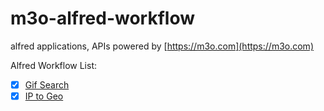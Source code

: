 # m3o-alfred-workflow

alfred applications, APIs powered by [https://m3o.com](https://m3o.com)

Alfred Workflow List:

- [x] [Gif Search](https://github.com/h1z3y3/m3o-alfred-workflow/blob/master/gif-search-go)
- [x] [IP to Geo](https://github.com/h1z3y3/m3o-alfred-workflow/blob/master/ip-to-geo)
